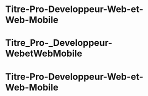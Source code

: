 # Titre-Pro-Developpeur-Web-et-Web-Mobile
# Titre_Pro-_Developpeur-WebetWebMobile
# Titre-Pro-Developpeur-Web-et-Web-Mobile
